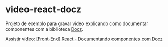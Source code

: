 # video-react-docz
Projeto de exemplo para gravar video explicando como documentar componentes com a biblioteca [Docz](https://www.docz.site/).

Assistir vídeo: [[Front-End] React - Documentando componentes com Docz](https://www.youtube.com/watch?v=lPGcGSj2jWo)
